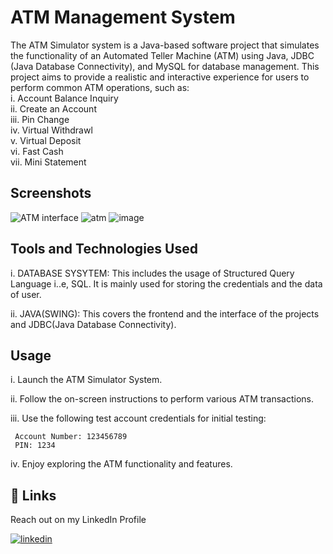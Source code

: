 
# ATM Management System

The ATM Simulator system is a Java-based software project that simulates the functionality of an Automated Teller Machine (ATM) using Java, JDBC (Java Database Connectivity), and MySQL for database management. This project aims to provide a realistic and interactive experience for users to perform common ATM operations, such as:  
i.    Account Balance Inquiry  
ii.   Create an Account  
iii.  Pin Change  
iv.   Virtual Withdrawl  
v.    Virtual Deposit  
vi.   Fast Cash    
vii.  Mini Statement   


  



## Screenshots

![ATM interface](https://github.com/shreyansh2024it/ATM-Simulator_System/assets/93786597/10189485-893e-4f07-a5e8-d242a8e65752)
![atm](https://github.com/shreyansh2024it/ATM-Simulator_System/assets/93786597/f3dff0cc-7819-4be7-a54a-196b00cb37f1)
![image](https://github.com/shreyansh2024it/ATM-Simulator_System/assets/93786597/2f65d535-64e8-488e-a5a7-5bb272866072)










## Tools and Technologies Used
i. DATABASE SYSYTEM: This includes the usage of Structured Query Language i..e, SQL. It is mainly used for storing  the credentials and the data of user.


ii. JAVA(SWING): This covers the frontend and the interface of the projects and JDBC(Java Database Connectivity).
## Usage
i. Launch the ATM Simulator System.

ii. Follow the on-screen instructions to perform various ATM transactions.

iii. Use the following test account credentials for initial testing:

     Account Number: 123456789
     PIN: 1234

iv. Enjoy exploring the ATM functionality and features.

## 🔗 Links
Reach out on my LinkedIn Profile

[![linkedin](https://img.shields.io/badge/linkedin-0A66C2?style=for-the-badge&logo=linkedin&logoColor=white)](https://www.linkedin.com/in/shreyansh-tripathi-264157206/)



